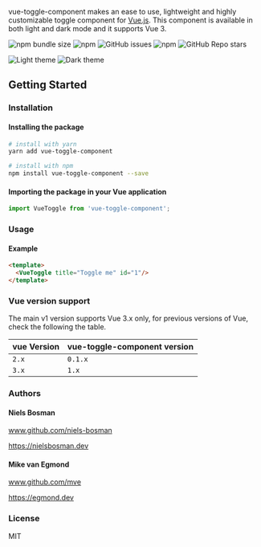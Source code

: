 vue-toggle-component makes an ease to use, lightweight and highly customizable toggle component for [Vue.js](https://vuejs.org/). This component is available in both light and dark mode and it supports Vue 3.

![npm bundle size](https://img.shields.io/bundlephobia/min/vue-toggle-component)
![npm](https://img.shields.io/npm/dt/vue-toggle-component)
![GitHub issues](https://img.shields.io/github/issues/niels-bosman/vue-toggle-component)
![npm](https://img.shields.io/npm/v/vue-toggle-component)
![GitHub Repo stars](https://img.shields.io/github/stars/niels-bosman/vue-toggle-component?style=social)


![Light theme](https://user-images.githubusercontent.com/25898715/116152862-c273f400-a6e6-11eb-8b4d-1017b92d14a5.gif)
![Dark theme](https://user-images.githubusercontent.com/25898715/116152879-c7d13e80-a6e6-11eb-87b3-9b606184ba1e.gif)
## Getting Started

### Installation

#### Installing the package
```sh
# install with yarn
yarn add vue-toggle-component

# install with npm
npm install vue-toggle-component --save
```

#### Importing the package in your Vue application
```javascript
import VueToggle from 'vue-toggle-component';
```


### Usage
#### Example
```html
<template>
  <VueToggle title="Toggle me" id="1"/>
</template>
```
### Vue version support

The main v1 version supports Vue 3.x only, for previous versions of Vue, check the following the table.

| vue Version | vue-toggle-component version |
| ----------- | ---------------------------- |
| `2.x`       | `0.1.x`                      |
| `3.x`       | `1.x`                        |
### Authors

#### Niels Bosman

www.github.com/niels-bosman

https://nielsbosman.dev

#### Mike van Egmond

www.github.com/mve

https://egmond.dev

### License

MIT
